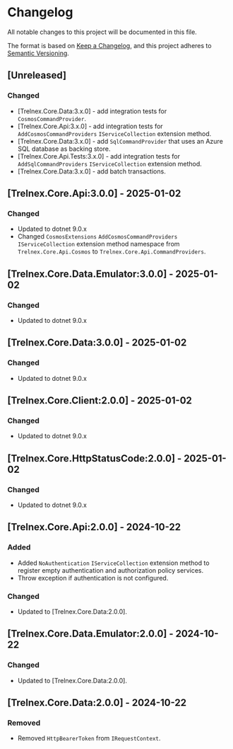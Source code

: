 # Changelog

All notable changes to this project will be documented in this file.

The format is based on [Keep a Changelog](https://keepachangelog.com/en/1.1.0/), and this project adheres to [Semantic Versioning](https://semver.org/spec/v2.0.0.html).

## [Unreleased]

### Changed

- [Trelnex.Core.Data:3.x.0] - add integration tests for `CosmosCommandProvider`.
- [Trelnex.Core.Api:3.x.0] - add integration tests for `AddCosmosCommandProviders` `IServiceCollection` extension method.
- [Trelnex.Core.Data:3.x.0] - add `SqlCommandProvider` that uses an Azure SQL database as backing store.
- [Trelnex.Core.Api.Tests:3.x.0] - add integration tests for `AddSqlCommandProviders` `IServiceCollection` extension method.
- [Trelnex.Core.Data:3.x.0] - add batch transactions.

## [Trelnex.Core.Api:3.0.0] - 2025-01-02

### Changed

- Updated to dotnet 9.0.x
- Changed `CosmosExtensions` `AddCosmosCommandProviders` `IServiceCollection` extension method namespace from `Trelnex.Core.Api.Cosmos` to `Trelnex.Core.Api.CommandProviders`.

## [Trelnex.Core.Data.Emulator:3.0.0] - 2025-01-02

### Changed

- Updated to dotnet 9.0.x

## [Trelnex.Core.Data:3.0.0] - 2025-01-02

### Changed

- Updated to dotnet 9.0.x

## [Trelnex.Core.Client:2.0.0] - 2025-01-02

### Changed

- Updated to dotnet 9.0.x

## [Trelnex.Core.HttpStatusCode:2.0.0] - 2025-01-02

### Changed

- Updated to dotnet 9.0.x

## [Trelnex.Core.Api:2.0.0] - 2024-10-22

### Added

- Added `NoAuthentication` `IServiceCollection` extension method to register empty authentication and authorization policy services.
- Throw exception if authentication is not configured.

### Changed

- Updated to [Trelnex.Core.Data:2.0.0].

## [Trelnex.Core.Data.Emulator:2.0.0] - 2024-10-22

### Changed

- Updated to [Trelnex.Core.Data:2.0.0].

## [Trelnex.Core.Data:2.0.0] - 2024-10-22

### Removed

- Removed `HttpBearerToken` from `IRequestContext`.
